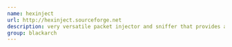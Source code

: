 ```yaml
---
name: hexinject
url: http://hexinject.sourceforge.net
description: very versatile packet injector and sniffer that provides a command-line framework for raw network access. URL : http://hexinject.sourceforge.net Groups : blackarch blackarch-sniffer
group: blackarch
---
```


